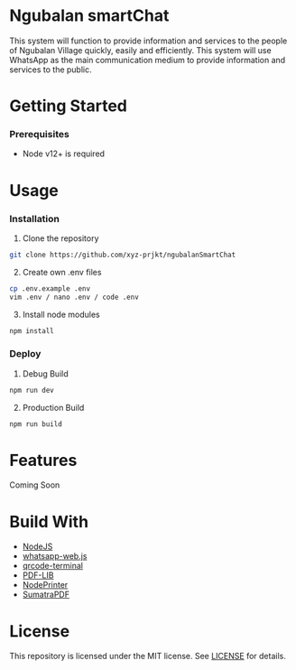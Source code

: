 # Ngubalan smartChat

This system will function to provide information and services to the people of Ngubalan Village quickly, easily and efficiently. This system will use WhatsApp as the main communication medium to provide information and services to the public.

# Getting Started

### Prerequisites

- Node v12+ is required

# Usage

### Installation

1. Clone the repository

```bash
git clone https://github.com/xyz-prjkt/ngubalanSmartChat
```

2. Create own .env files

```bash
cp .env.example .env
vim .env / nano .env / code .env
```

3. Install node modules

```bash
npm install
```

### Deploy

1. Debug Build

```bash
npm run dev
```

2. Production Build

```bash
npm run build
```

# Features

Coming Soon

# Build With

- [NodeJS](https://nodejs.org/)
- [whatsapp-web.js](https://wwebjs.dev)
- [qrcode-terminal](https://github.com/gtanner/qrcode-terminal)
- [PDF-LIB](https://pdf-lib.js.org)
- [NodePrinter](https://github.com/thiagoelg/node-printer)
- [SumatraPDF](https://github.com/sumatrapdfreader/sumatrapdf)

# License

This repository is licensed under the MIT license. See [LICENSE](https://github.com/xyz-prjkt/ngubalanSmartChat/blob/main/LICENSE) for details.
